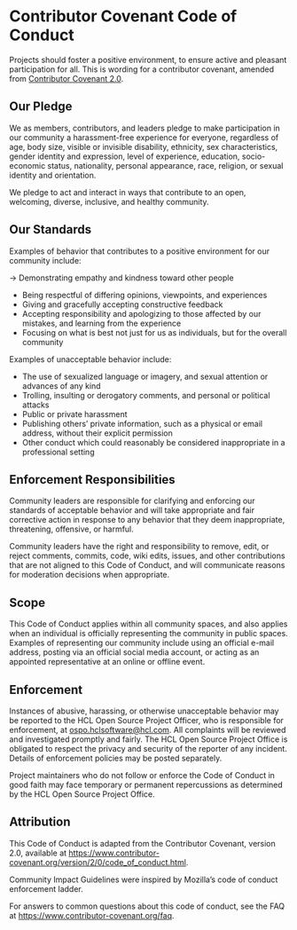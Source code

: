 # Contributor Covenant Code of Conduct

Projects should foster a positive environment, to ensure active and pleasant participation for all. This is wording for a contributor covenant, amended from [Contributor Covenant 2.0](https://www.contributor-covenant.org/version/2/0/code_of_conduct/).

## Our Pledge

We as members, contributors, and leaders pledge to make participation in our community a harassment-free experience for everyone, regardless of age, body size, visible or invisible disability, ethnicity, sex characteristics, gender identity and expression, level of experience, education, socio-economic status, nationality, personal appearance, race, religion, or sexual identity and orientation.

We pledge to act and interact in ways that contribute to an open, welcoming, diverse, inclusive, and healthy community.

## Our Standards

Examples of behavior that contributes to a positive environment for our community include:

-> Demonstrating empathy and kindness toward other people
- Being respectful of differing opinions, viewpoints, and experiences
- Giving and gracefully accepting constructive feedback
- Accepting responsibility and apologizing to those affected by our mistakes, and learning from the experience
- Focusing on what is best not just for us as individuals, but for the overall community

Examples of unacceptable behavior include:

- The use of sexualized language or imagery, and sexual attention or advances of any kind
- Trolling, insulting or derogatory comments, and personal or political attacks
- Public or private harassment
- Publishing others’ private information, such as a physical or email address, without their explicit permission
- Other conduct which could reasonably be considered inappropriate in a professional setting

## Enforcement Responsibilities

Community leaders are responsible for clarifying and enforcing our standards of acceptable behavior and will take appropriate and fair corrective action in response to any behavior that they deem inappropriate, threatening, offensive, or harmful.

Community leaders have the right and responsibility to remove, edit, or reject comments, commits, code, wiki edits, issues, and other contributions that are not aligned to this Code of Conduct, and will communicate reasons for moderation decisions when appropriate.

## Scope

This Code of Conduct applies within all community spaces, and also applies when an individual is officially representing the community in public spaces. Examples of representing our community include using an official e-mail address, posting via an official social media account, or acting as an appointed representative at an online or offline event.

## Enforcement

Instances of abusive, harassing, or otherwise unacceptable behavior may be reported to the HCL Open Source Project Officer, who is responsible for enforcement, at [ospo.hclsoftware@hcl.com](mailto:ospo.hclsoftware@hcl.com). All complaints will be reviewed and investigated promptly and fairly. The HCL Open Source Project Office is obligated to respect the privacy and security of the reporter of any incident. Details of enforcement policies may be posted separately.

Project maintainers who do not follow or enforce the Code of Conduct in good faith may face temporary or permanent repercussions as determined by the HCL Open Source Project Office.

## Attribution

This Code of Conduct is adapted from the Contributor Covenant, version 2.0, available at <a href="https://www.contributor-covenant.org/version/2/0/code_of_conduct.html">https://www.contributor-covenant.org/version/2/0/code_of_conduct.html</a>.

Community Impact Guidelines were inspired by Mozilla’s code of conduct enforcement ladder.

For answers to common questions about this code of conduct, see the FAQ at <a href="https://www.contributor-covenant.org/faq">https://www.contributor-covenant.org/faq</a>.
